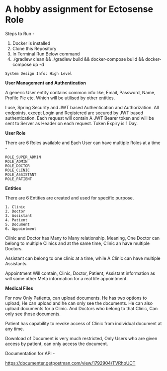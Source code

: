# A hobby assignment for Ectosense Role

Steps to Run - 
1. Docker is installed
2. Clone this Repository
3. In Terminal Run Below command
4. ./gradlew clean && ./gradlew build && docker-compose build &&  docker-compose up -d
 
 `System Design Info: High Level`
 
**User Management and Authentication**
 
A generic User entity contains common info like, Email, Password, Name, Profile Pic etc. Which will be utilised by other entities.  
 
I use, Spring Security and JWT based Authentication and Authorization. All endpoints, except Login and Registered are 
secured by JWT based authentication. Each request will contain A JWT Bearer token and will be sent to Server as Header 
on each request. Token Expiry is 1 Day.

**User Role**

There are 6 Roles available and Each User can have multiple Roles at a time - 

    ROLE_SUPER_ADMIN
    ROLE_ADMIN
    ROLE_DOCTOR
    ROLE_CLINIC
    ROLE_ASSISTANT
    ROLE_PATIENT
    
 
**Entities**

There are 6 Entities are created and used for specific purpose. 

    1. Clinic
    2. Doctor
    3. Assistant
    4. Patient
    5. Document
    6. Appointment

Clinic and Doctor has Many to Many relationship. Meaning, One Doctor can belong to multiple Clinics and at the same time, 
Clinic an have multiple Doctors.

Assistant can belong to one clinic at a time, while A Clinic can have multiple Assistants.

Appointment Will contain, Clinic, Doctor, Patient, Assistant information as will some other Meta information for a real
life appointment. 



**Medical Files**    
    
For now Only Patients, can upload documents. He has two options to upload, He can upload and he can only
see the documents. He can also upload documents for a Clinic. And Doctors who belong to that Clinic, Can only
see those documents. 

Patient has capability to revoke access of Clinic from individual document at any time. 

Download of Document is very much restricted, Only Users who are given access by patient, can only
access the document. 

Documentation for API - 

https://documenter.getpostman.com/view/1792904/TVRhbUCT 

